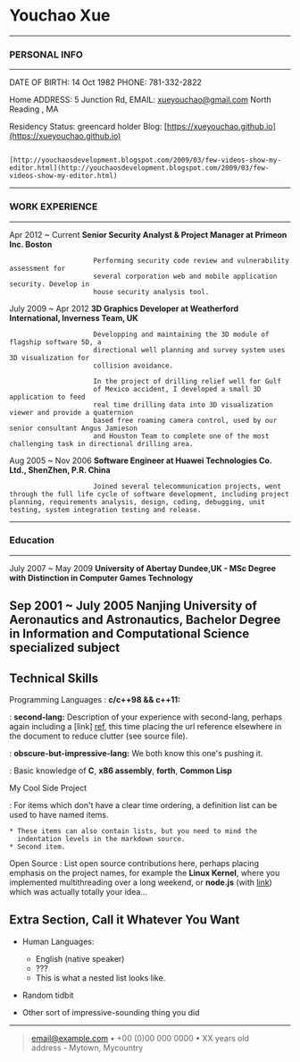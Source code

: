 Youchao Xue
============
----

### PERSONAL INFO  

-----------------------------------                     ---------------------------------------------------------------------
DATE OF BIRTH: 14 Oct 1982                                                                                PHONE: 781-332-2822

Home ADDRESS: 5 Junction Rd,                                                                      EMAIL: xueyouchao@gmail.com
 North Reading , MA             
 
Residency Status: greencard holder                         Blog: [https://xueyouchao.github.io](https://xueyouchao.github.io)

                                                                 [http://youchaosdevelopment.blogspot.com/2009/03/few-videos-show-my-editor.html](http://youchaosdevelopment.blogspot.com/2009/03/few-videos-show-my-editor.html)  
-----------------------------------------------------------------------------------------------------------------------------


### WORK EXPERIENCE
   
----------------------   ---------------------------------------------------------------------
Apr 2012 ~ Current       **Senior Security Analyst & Project Manager at Primeon Inc. Boston**  

                         Performing security code review and vulnerability assessment for     
                         several corporation web and mobile application security. Develop in  
                         house security analysis tool.

July 2009 ~ Apr 2012     **3D Graphics Developer at Weatherford International, Inverness Team, UK**  

                         Developping and maintaining the 3D module of flagship software 5D, a 
                         directional well planning and survey system uses 3D visualization for
                         collision avoidance.
                         
                         In the project of drilling relief well for Gulf 
                         of Mexico accident, I developed a small 3D application to feed       
                         real time drilling data into 3D visualization viewer and provide a quaternion    
                         based free roaming camera control, used by our senior consultant Angus Jamieson
                         and Houston Team to complete one of the most challenging task in directional drilling area.
                         
Aug 2005 ~ Nov 2006      **Software Engineer at Huawei Technologies Co. Ltd., ShenZhen, P.R. China**  

                         Joined several telecommunication projects, went through the full life cycle of software development, including project planning, requirements analysis, design, coding, debugging, unit testing, system integration testing and release.
----------------------------------------------------------------------------------------------

### Education 

----------------------   ---------------------------------------------------------------------
July 2007 ~ May 2009     **University of Abertay Dundee,UK - MSc Degree with Distinction in Computer Games Technology**  


Sep 2001 ~ July 2005     **Nanjing University of Aeronautics and Astronautics, Bachelor Degree in Information and Computational Science specialized subject**  
----------------------------------------------------------------------------------------------

Technical Skills
--------------------

Programming Languages
:   **c/c++98 && c++11:** 

:   **second-lang:** Description of your experience with second-lang,
    perhaps again including a [link] [ref], this time placing the url
    reference elsewhere in the document to reduce clutter (see source
    file). 

:   **obscure-but-impressive-lang:** We both know this one's pushing
    it.

:   Basic knowledge of **C**, **x86 assembly**, **forth**, **Common Lisp**

My Cool Side Project

:   For items which don't have a clear time ordering, a definition
    list can be used to have named items.

    * These items can also contain lists, but you need to mind the
      indentation levels in the markdown source.
    * Second item.

Open Source
:   List open source contributions here, perhaps placing emphasis on
    the project names, for example the **Linux Kernel**, where you
    implemented multithreading over a long weekend, or **node.js**
    (with [link](http://nodejs.org)) which was actually totally
    your idea...


[ref]: https://github.com/githubuser/superlongprojectname

Extra Section, Call it Whatever You Want
----------------------------------------

* Human Languages:

     * English (native speaker)
     * ???
     * This is what a nested list looks like.

* Random tidbit

* Other sort of impressive-sounding thing you did

----

> <email@example.com> • +00 (0)00 000 0000 • XX years old\
> address - Mytown, Mycountry
